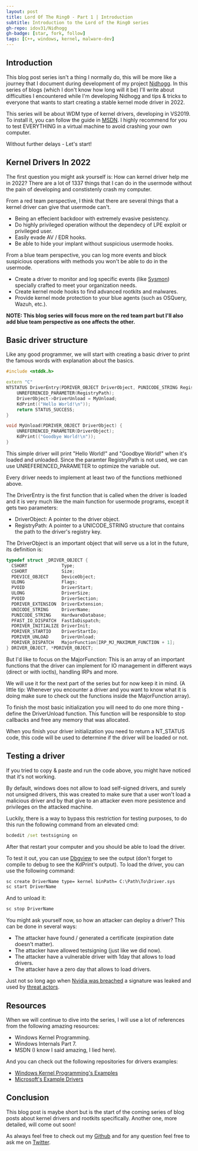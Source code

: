 ```yaml
---
layout: post
title: Lord Of The Ring0 - Part 1 | Introduction
subtitle: Introduction to the Lord of the Ring0 series
gh-repo: idov31/Nidhogg
gh-badge: [star, fork, follow]
tags: [C++, windows, kernel, malware-dev]
---
```


## Introduction

This blog post series isn't a thing I normally do, this will be more like a journey that I document during development of my project [Nidhogg](https://github.com/idov31/Nidhogg). In this series of blogs (which I don't know how long will it be) I'll write about difficulties I encountered while I'm developing Nidhogg and tips & tricks to everyone that wants to start creating a stable kernel mode driver in 2022.

This series will be about WDM type of kernel drivers, developing in VS2019. To install it, you can follow the guide in [MSDN](https://docs.microsoft.com/en-us/windows-hardware/drivers/download-the-wdk). I highly recommend for you to test EVERYTHING in a virtual machine to avoid crashing your own computer.

Without further delays - Let's start!

## Kernel Drivers In 2022

The first question you might ask yourself is: How can kernel driver help me in 2022? There are a lot of 1337 things that I can do in the usermode without the pain of developing and constistenly crash my computer.

From a red team perspective, I think that there are several things that a kernel driver can give that usermode can't.

* Being an effecient backdoor with extremely evasive pesistency.
* Do highly privileged operation without the dependecy of LPE exploit or privileged user.
* Easily evade AV / EDR hooks.
* Be able to hide your implant without suspicious usermode hooks.

From a blue team perspective, you can log more events and block suspicious operations with methods you won't be able to do in the usermode.

* Create a driver to monitor and log specific events (like [Sysmon](https://docs.microsoft.com/en-us/sysinternals/downloads/sysmon)) specially crafted to meet your organization needs.
* Create kernel mode hooks to find advanced rootkits and malwares.
* Provide kernel mode protection to your blue agents (such as OSQuery, Wazuh, etc.).

**NOTE: This blog series will focus more on the red team part but I'll also add blue team perspective as one affects the other.**

## Basic driver structure

Like any good programmer, we will start with creating a basic driver to print the famous words with explanation about the basics.

```cpp
#include <ntddk.h>

extern "C"
NTSTATUS DriverEntry(PDRIVER_OBJECT DriverObject, PUNICODE_STRING RegistryPath) {
    UNREFERENCED_PARAMETER(RegistryPath);
    DriverObject->DriverUnload = MyUnload;
    KdPrint(("Hello World!\n"));
    return STATUS_SUCCESS;
}

void MyUnload(PDRIVER_OBJECT DriverObject) {
    UNREFERENCED_PARAMETER(DriverObject);
    KdPrint(("Goodbye World!\n"));
}
```

This simple driver will print "Hello World!" and "Goodbye World!" when it's loaded and unloaded. Since the paramter RegistryPath is not used, we can use UNREFERENCED_PARAMETER to optimize the variable out.

Every driver needs to implement at least two of the functions methioned above.

The DriverEntry is the first function that is called when the driver is loaded and it is very much like the main function for usermode programs, except it gets two parameters:

* DriverObject: A pointer to the driver object.
* RegistryPath: A pointer to a UNICODE_STRING structure that contains the path to the driver's registry key.

The DriverObject is an important object that will serve us a lot in the future, its definition is:

```cpp
typedef struct _DRIVER_OBJECT {
  CSHORT             Type;
  CSHORT             Size;
  PDEVICE_OBJECT     DeviceObject;
  ULONG              Flags;
  PVOID              DriverStart;
  ULONG              DriverSize;
  PVOID              DriverSection;
  PDRIVER_EXTENSION  DriverExtension;
  UNICODE_STRING     DriverName;
  PUNICODE_STRING    HardwareDatabase;
  PFAST_IO_DISPATCH  FastIoDispatch;
  PDRIVER_INITIALIZE DriverInit;
  PDRIVER_STARTIO    DriverStartIo;
  PDRIVER_UNLOAD     DriverUnload;
  PDRIVER_DISPATCH   MajorFunction[IRP_MJ_MAXIMUM_FUNCTION + 1];
} DRIVER_OBJECT, *PDRIVER_OBJECT;
```

But I'd like to focus on the MajorFunction: This is an array of an important functions that the driver can implement for IO management in different ways (direct or with ioctls), handling IRPs and more.

We will use it for the next part of the series but for now keep it in mind. (A little tip: Whenever you encounter a driver and you want to know what it is doing make sure to check out the functions inside the MajorFunction array).

To finish the most basic initialization you will need to do one more thing - define the DriverUnload function. This function will be responsible to stop callbacks and free any memory that was allocated.

When you finish your driver initialization you need to return a NT_STATUS code, this code will be used to determine if the driver will be loaded or not.

## Testing a driver

If you tried to copy & paste and run the code above, you might have noticed that it's not working.

By default, windows does not allow to load self-signed drivers, and surely not unsigned drivers, this was created to make sure that a user won't load a malicious driver and by that give to an attacker
even more pesistence and privileges on the attacked machine.

Luckily, there is a way to bypass this restriction for testing purposes, to do this run the following command from an elevated cmd:

```bat
bcdedit /set testsigning on
```

After that restart your computer and you should be able to load the driver.

To test it out, you can use [Dbgview](https://docs.microsoft.com/en-us/sysinternals/downloads/debugview) to see the output (don't forget to compile to debug to see the KdPrint's output).
To load the driver, you can use the following command:

```bat
sc create DriverName type= kernel binPath= C:\Path\To\Driver.sys
sc start DriverName 
```

And to unload it:

```bat
sc stop DriverName
```

You might ask yourself now, so how an attacker can deploy a driver? This can be done in several ways:

* The attacker have found / generated a certificate (expiration date doesn't matter).
* The attacker have allowed testsigning (just like we did now).
* The attacker have a vulnerable driver with 1day that allows to load drivers.
* The attacker have a zero day that allows to load drivers.

Just not so long ago when [Nvidia was breached](https://www.bleepingcomputer.com/news/security/nvidia-data-breach-exposed-credentials-of-over-71-000-employees/) a signature was leaked and used by [threat actors](https://securityonline.info/nvidias-leaked-code-signing-certificate-is-used-by-hackers-to-sign-malware/).

## Resources

When we will continue to dive into the series, I will use a lot of references from the following amazing resources:

* Windows Kernel Programming.
* Windows Internals Part 7.
* MSDN (I know I said amazing, I lied here).

And you can check out the following repositories for drivers examples:

* [Windows Kernel Programming's Examples](https://github.com/zodiacon/windowskernelprogrammingbook)
* [Microsoft's Example Drivers](https://github.com/microsoft/Windows-driver-samples)

## Conclusion

This blog post is maybe short but is the start of the coming series of blog posts about kernel drivers and rootkits specifically. Another one, more detailed, will come out soon!

As always feel free to check out my [Github](https://github.com/idov31) and for any question feel free to ask me on [Twitter](https://twitter.com/idov31).
